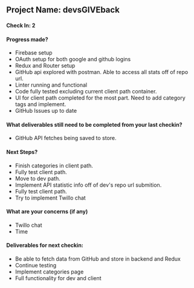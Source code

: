 ## Project Name: devsGIVEback

#### Check In: 2

#### Progress made?

- Firebase setup
- OAuth setup for both google and github logins
- Redux and Router setup
- GitHub api explored with postman. Able to access all stats off of repo url.
- Linter running and functional
- Code fully tested excluding current client path container.
- UI for client path completed for the most part. Need to add category tags and implement.
- GitHub Issues up to date

#### What deliverables still need to be completed from your last checkin?

- GitHub API fetches being saved to store. 

#### Next Steps?

- Finish categories in client path. 
- Fully test client path.
- Move to dev path.
- Implement API statistic info off of dev's repo url submition.
- Fully test client path.
- Try to implement Twillo chat

#### What are your concerns (if any)

- Twillo chat
- Time

#### Deliverables for next checkin:

* Be able to fetch data from GitHub and store in backend and Redux
* Continue testing
* Implement categories page
* Full functionality for dev and client

